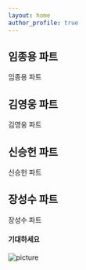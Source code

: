 ```yaml
---
layout: home
author_profile: true
---
```



## 임종용 파트
임종용 파트

## 김영웅 파트
김영웅 파트

## 신승헌 파트
신승헌 파트

## 장성수 파트
장성수 파트

####  기대하세요

![picture](https://cdn.pixabay.com/photo/2020/10/14/19/49/santorini-5655299_960_720.jpg)
